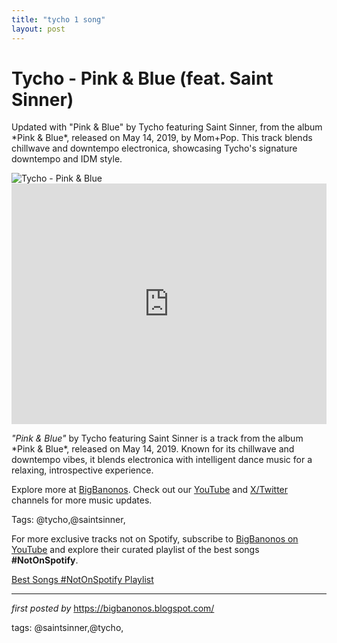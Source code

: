 ```yaml
---
title: "tycho 1 song"
layout: post
---
```

<!-- Title of the Post -->
<h1 >Tycho - Pink & Blue (feat. Saint Sinner)</h1> <!-- Introductory Text -->
<p >Updated with "Pink & Blue" by Tycho featuring Saint Sinner, from the album *Pink & Blue*, released on May 14, 2019, by Mom+Pop. This track blends chillwave and downtempo electronica, showcasing Tycho's signature downtempo and IDM style.</p> <!-- Featured Image -->
<div > <img src="https://f4.bcbits.com/img/a0780202568_65" alt="Tycho - Pink & Blue" />
</div> <!-- YouTube Video Embed -->
<div > <iframe width="100%" height="385" src="https://www.youtube.com/embed/eZ3t-S8JhZM" title="Tycho - Pink & Blue (feat. Saint Sinner) (RAC Mix)" frameborder="0" allow="accelerometer; autoplay; clipboard-write; encrypted-media; gyroscope; picture-in-picture; web-share" referrerpolicy="strict-origin-when-cross-origin" allowfullscreen></iframe>
</div> <!-- Song Information -->
<div > <p><em>"Pink & Blue"</em> by Tycho featuring Saint Sinner is a track from the album *Pink & Blue*, released on May 14, 2019. Known for its chillwave and downtempo vibes, it blends electronica with intelligent dance music for a relaxing, introspective experience.</p>
</div> <!-- Footer Links -->
<div > <p>Explore more at <a href="https://bigbanonos.blogspot.com/" target="_blank">BigBanonos</a>. Check out our <a href="https://www.youtube.com/@BigBanonos" target="_blank">YouTube</a> and <a href="https://x.com/bigbanonos" target="_blank">X/Twitter</a> channels for more music updates.</p>
</div> <!-- Tags -->
<p >Tags: @tycho,@saintsinner,</p>


<!--Subscribe and Playlist Links-->
<div>
    <p>For more exclusive tracks not on Spotify, subscribe to <a href="https://www.youtube.com/@BigBanonos" target="_blank">BigBanonos on YouTube</a> and explore their curated playlist of the best songs <strong>#NotOnSpotify</strong>.</p>
    <p><a href="https://www.youtube.com/playlist?list=PLtuNtuTatqI0kFahUCbtbfenC_ET5O_tr" target="_blank">Best Songs #NotOnSpotify Playlist<br /></a></p></div>

<hr />

<p><em>first posted by</em> <a href="https://bigbanonos.blogspot.com/" rel="noopener" target="_new">https://bigbanonos.blogspot.com/</a></p>

<p>tags: @saintsinner,@tycho,</p>
